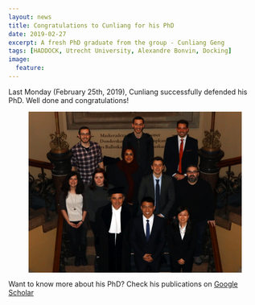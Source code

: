 ```yaml
---
layout: news
title: Congratulations to Cunliang for his PhD
date: 2019-02-27
excerpt: A fresh PhD graduate from the group - Cunliang Geng
tags: [HADDOCK, Utrecht University, Alexandre Bonvin, Docking]
image:
  feature:
---
```


Last Monday (February 25th, 2019), Cunliang successfully defended his PhD.
Well done and congratulations!

<figure>
        <img align="center" src="/images/posts/2019-02-Cunliang-PhD.png">
</figure>

Want to know more about his PhD? Check his publications on [Google Scholar](https://scholar.google.nl/citations?hl=en&user=21G0R_AAAAAJ&view_op=list_works&sortby=pubdate)
